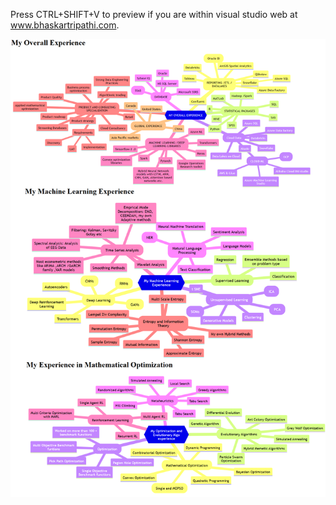Press CTRL+SHIFT+V to preview if you are within visual studio web at www.bhaskartripathi.com.

[![Output image](skillset.png)](https://github.com/bhaskatripathi/bhaskartripathi/blob/main/skillset.png)

 
